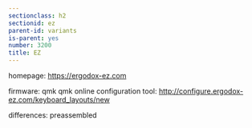 ```yaml
---
sectionclass: h2
sectionid: ez
parent-id: variants
is-parent: yes
number: 3200
title: EZ
---
```

homepage: https://ergodox-ez.com

firmware:
qmk
qmk online configuration tool: http://configure.ergodox-ez.com/keyboard_layouts/new

differences:
preassembled
